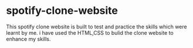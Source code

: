 # spotify-clone-website
This spotify clone website is built to test and practice the skills which were learnt by me.
i have used the HTML,CSS to bulid the clone website to enhance my skills.

